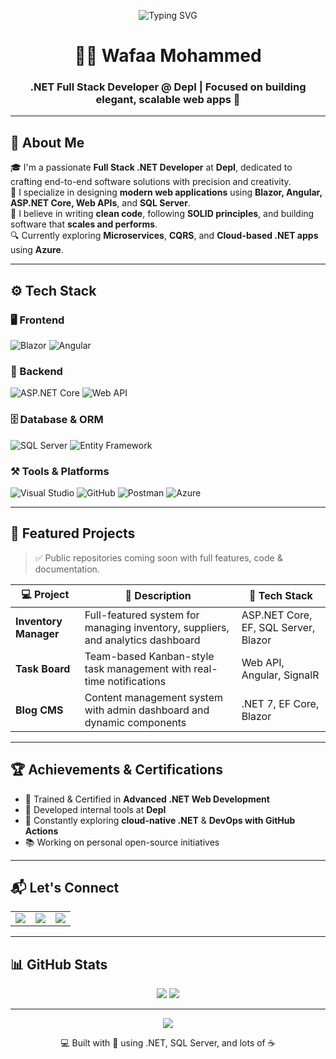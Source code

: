 <!-- HEADER ANIMATION -->
<p align="center">
  <img src="https://readme-typing-svg.herokuapp.com?font=Fira+Code&weight=500&pause=1000&center=true&vCenter=true&width=435&lines=Hi+%F0%9F%91%8B%2C+I'm+Wafaa+Mohammed;Full+Stack+.NET+Developer;Lover+of+Clean+Architecture+%F0%9F%92%A1;Let's+Build+Something+Great+Together+%F0%9F%9A%80" alt="Typing SVG" />
</p>

<h1 align="center">👩‍💻 Wafaa Mohammed</h1>
<h3 align="center">.NET Full Stack Developer @ DepI | Focused on building elegant, scalable web apps 🚀</h3>

---

## 🧭 About Me

🎓 I'm a passionate **Full Stack .NET Developer** at **DepI**, dedicated to crafting end-to-end software solutions with precision and creativity.  
🧠 I specialize in designing **modern web applications** using **Blazor, Angular, ASP.NET Core, Web APIs**, and **SQL Server**.  
💬 I believe in writing **clean code**, following **SOLID principles**, and building software that **scales and performs**.  
🔍 Currently exploring **Microservices**, **CQRS**, and **Cloud-based .NET apps** using **Azure**.

---

## ⚙️ Tech Stack

### 🖥️ Frontend
![Blazor](https://img.shields.io/badge/Blazor-512BD4?style=for-the-badge&logo=blazor&logoColor=white)
![Angular](https://img.shields.io/badge/Angular-DD0031?style=for-the-badge&logo=angular&logoColor=white)

### 🔧 Backend
![ASP.NET Core](https://img.shields.io/badge/ASP.NET_Core-5C2D91?style=for-the-badge&logo=dotnet&logoColor=white)
![Web API](https://img.shields.io/badge/Web_API-0081CB?style=for-the-badge&logo=visualstudio&logoColor=white)

### 🗄️ Database & ORM
![SQL Server](https://img.shields.io/badge/SQL_Server-CC2927?style=for-the-badge&logo=microsoftsqlserver&logoColor=white)
![Entity Framework](https://img.shields.io/badge/Entity_Framework-512BD4?style=for-the-badge&logo=dotnet&logoColor=white)

### ⚒ Tools & Platforms
![Visual Studio](https://img.shields.io/badge/Visual_Studio-5C2D91?style=for-the-badge&logo=visualstudio&logoColor=white)
![GitHub](https://img.shields.io/badge/GitHub-181717?style=for-the-badge&logo=github&logoColor=white)
![Postman](https://img.shields.io/badge/Postman-FF6C37?style=for-the-badge&logo=postman&logoColor=white)
![Azure](https://img.shields.io/badge/Azure-0078D4?style=for-the-badge&logo=azure&logoColor=white)

---

## 🚀 Featured Projects

> ✅ Public repositories coming soon with full features, code & documentation.

| 💻 Project | 📄 Description | 🧩 Tech Stack |
|-----------|----------------|----------------|
| **Inventory Manager** | Full-featured system for managing inventory, suppliers, and analytics dashboard | ASP.NET Core, EF, SQL Server, Blazor |
| **Task Board** | Team-based Kanban-style task management with real-time notifications | Web API, Angular, SignalR |
| **Blog CMS** | Content management system with admin dashboard and dynamic components | .NET 7, EF Core, Blazor |

---

## 🏆 Achievements & Certifications

- 🥇 Trained & Certified in **Advanced .NET Web Development**
- 🔧 Developed internal tools at **DepI**
- 🎯 Constantly exploring **cloud-native .NET** & **DevOps with GitHub Actions**
- 📚 Working on personal open-source initiatives

---

## 📬 Let's Connect

<table align="center">
  <tr>
    <td align="center">
      <a href="https://www.linkedin.com/in/fofamohammed">
        <img src="https://img.shields.io/badge/-LinkedIn-0A66C2?style=for-the-badge&logo=linkedin&logoColor=white">
      </a>
    </td>
    <td align="center">
      <a href="mailto:wafaamohammed843@gmail.com">
        <img src="https://img.shields.io/badge/-Email-D14836?style=for-the-badge&logo=gmail&logoColor=white">
      </a>
    </td>
    <td align="center">
      <a href="https://github.com/WafaaM0hamed">
        <img src="https://img.shields.io/badge/-GitHub-181717?style=for-the-badge&logo=github&logoColor=white">
      </a>
    </td>
  </tr>
</table>

---

## 📊 GitHub Stats

<p align="center">
  <img src="https://github-readme-stats.vercel.app/api?username=WafaaM0hamed&show_icons=true&theme=tokyonight&count_private=true" />
  <img src="https://github-readme-stats.vercel.app/api/top-langs/?username=WafaaM0hamed&layout=compact&theme=tokyonight" />
</p>

---

<p align="center">
  <img src="https://github-profile-trophy.vercel.app/?username=WafaaM0hamed&theme=monokai" />
</p>

<p align="center">
  💻 Built with 💜 using .NET, SQL Server, and lots of ☕
</p>
